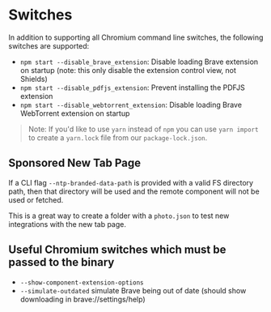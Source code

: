 # Switches

In addition to supporting all Chromium command line switches, the following switches are supported:

- `npm start --disable_brave_extension`: Disable loading Brave extension on startup (note: this only disable the extension control view, not Shields)
- `npm start --disable_pdfjs_extension`: Prevent installing the PDFJS extension
- `npm start --disable_webtorrent_extension`: Disable loading Brave WebTorrent extension on startup

> Note: If you'd like to use `yarn` instead of `npm` you can use `yarn import` to create a `yarn.lock` file from our `package-lock.json`.

## Sponsored New Tab Page
If a CLI flag `--ntp-branded-data-path` is provided with a valid FS directory path, then that directory will be used and the remote component will not be used or fetched.

This is a great way to create a folder with a `photo.json` to test new integrations with the new tab page.

## Useful Chromium switches which must be passed to the binary

- `--show-component-extension-options`
- `--simulate-outdated` simulate Brave being out of date (should show downloading in brave://settings/help)